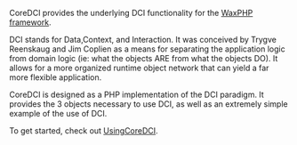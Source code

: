 CoreDCI provides the underlying DCI functionality for the [WaxPHP framework](http://code.google.com/p/waxphp).

DCI stands for Data,Context, and Interaction.  It was conceived by Trygve Reenskaug and Jim Coplien as a means for separating the application logic from domain logic (ie: what the objects ARE from what the objects DO).  It allows for a more organized runtime object network that can yield a far more flexible application.

CoreDCI is designed as a PHP implementation of the DCI paradigm.  It provides the 3 objects necessary to use DCI, as well as an extremely simple example of the use of DCI.

To get started, check out [UsingCoreDCI](UsingCoreDCI.md).